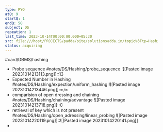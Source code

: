```yaml
---
type: PYQ
atQ: 9
startQ: 1
endQ: 58
subject: DS
repeation: 1
last_time: 2023-10-14T00:00:00.000+05:30
src: file:///host/PROJECTS/padda/site/solutionsadda.in/topic%3Ftp=Hashing.html
status: acquiring
---
```

#card/DBMS/hashing  
- Probe sequence #notes/DS/Hashing/probe_sequence ![[Pasted image 20231014213113.png]]::13 <!--SR:!2023-11-18,16,290-->
- Expected Number in Hashing #notes/DS/Hashing/expection/uniform_hashing ![[Pasted image 20231014213446.png]]::`n/m` <!--SR:!2023-11-17,15,290-->
- comparision of open dressing and chaining #notes/DS/Hashing/chaining/advantage ![[Pasted image 20231014213718.png]]::C <!--SR:!2023-11-18,16,290-->
- retrieval of key which is not present #notes/DS/Hashing/open_adressing/linear_probing ![[Pasted image 20231014220119.png]]::![[Pasted image 20231014220141.png]] <!--SR:!2023-11-15,13,270-->
- 